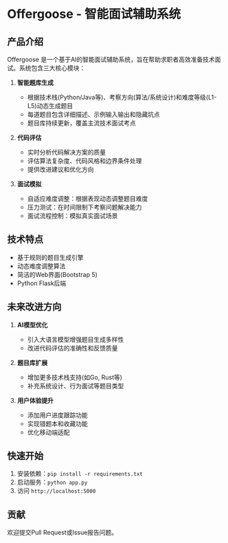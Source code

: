 # Offergoose - 智能面试辅助系统

## 产品介绍

Offergoose 是一个基于AI的智能面试辅助系统，旨在帮助求职者高效准备技术面试。系统包含三大核心模块：

1. **智能题库生成**
   - 根据技术栈(Python/Java等)、考察方向(算法/系统设计)和难度等级(L1-L5)动态生成题目
   - 每道题目包含详细描述、示例输入输出和隐藏坑点
   - 题目库持续更新，覆盖主流技术面试考点

2. **代码评估**
   - 实时分析代码解决方案的质量
   - 评估算法复杂度、代码风格和边界条件处理
   - 提供改进建议和优化方向

3. **面试模拟**
   - 自适应难度调整：根据表现动态调整题目难度
   - 压力测试：在时间限制下考察问题解决能力
   - 面试流程控制：模拟真实面试场景

## 技术特点

- 基于规则的题目生成引擎
- 动态难度调整算法
- 简洁的Web界面(Bootstrap 5)
- Python Flask后端

## 未来改进方向

1. **AI模型优化**
   - 引入大语言模型增强题目生成多样性
   - 改进代码评估的准确性和反馈质量

2. **题目库扩展**
   - 增加更多技术栈支持(如Go, Rust等)
   - 补充系统设计、行为面试等题目类型

3. **用户体验提升**
   - 添加用户进度跟踪功能
   - 实现错题本和收藏功能
   - 优化移动端适配

## 快速开始

1. 安装依赖：`pip install -r requirements.txt`
2. 启动服务：`python app.py`
3. 访问 `http://localhost:5000`

## 贡献

欢迎提交Pull Request或Issue报告问题。